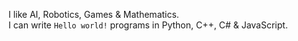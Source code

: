 I like AI, Robotics, Games & Mathematics.<br>
I can write `Hello world!` programs in Python, C++, C# & JavaScript.
